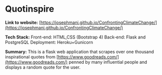 # Quotinspire

**Link to website:** [https://josephmani.github.io/ConfrontingClimateChange/](https://josephmani.github.io/ConfrontingClimateChange/)

**Tech Stack:**
Front-end: HTML,CSS (Bootstrap 4)
Back-end: Flask and PostgreSQL
Deployment: Heroku+Gunicorn

**Summary:**
This is a flask web application that scrapes over one thousand inspirational quotes from [https://www.goodreads.com/](https://www.goodreads.com/) penned by many influential people and displays a random quote for the user. 


